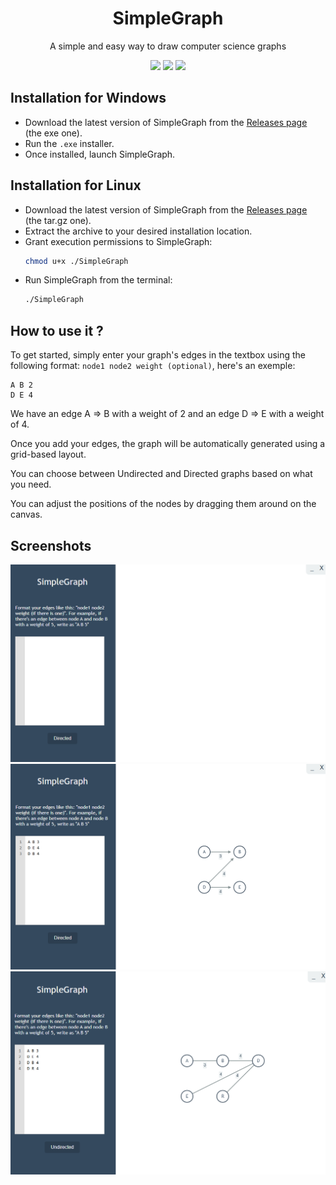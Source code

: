 <h1 align="center">SimpleGraph</h1>
<p align="center">A simple and easy way to draw computer science graphs</p>
<div align="center">
    <img src="https://img.shields.io/github/stars/Lea-Bar/SimpleGraph">
    <img src="https://img.shields.io/github/forks/Lea-Bar/SimpleGraph">
    <img src="https://img.shields.io/github/package-json/v/Lea-Bar/SimpleGraph">
</div>

## Installation for Windows
- Download the latest version of SimpleGraph from the [Releases page](https://github.com/Lea-Bar/SimpleGraph/releases/tag) (the exe one).
- Run the ```.exe``` installer.
- Once installed, launch SimpleGraph.

## Installation for Linux
- Download the latest version of SimpleGraph from the [Releases page](https://github.com/Lea-Bar/SimpleGraph/releases) (the tar.gz one).
- Extract the archive to your desired installation location.
- Grant execution permissions to SimpleGraph:
    ```bash
    chmod u+x ./SimpleGraph
    ```
- Run SimpleGraph from the terminal:
    ```bash
    ./SimpleGraph
    ```

## How to use it ?
To get started, simply enter your graph's edges in the textbox using the following format: ```node1 node2 weight (optional)```, here's an exemple:

```
A B 2
D E 4
```
    
We have an edge A => B with a weight of 2 and an edge D => E with a weight of 4.

Once you add your edges, the graph will be automatically generated using a grid-based layout.

You can choose between Undirected and Directed graphs based on what you need.

You can adjust the positions of the nodes by dragging them around on the canvas.

## Screenshots

<img src="./screenshots/screenshot1.png">
<img src="./screenshots/screenshot2.png">
<img src="./screenshots/screenshot3.png">
